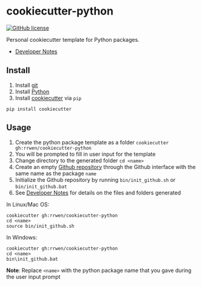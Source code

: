 # cookiecutter-python

[![GitHub license](https://img.shields.io/github/license/rrwen/cookiecutter-python.svg)](https://github.com/rrwen/cookiecutter-python/blob/master/LICENSE)

Personal cookiecutter template for Python packages.

* [Developer Notes](DEVELOPER.md)

## Install

1. Install [git](https://git-scm.com/)
1. Install [Python](https://www.python.org/downloads/)
2. Install [cookiecutter](https://pypi.python.org/pypi/cookiecutter) via `pip`

```
pip install cookiecutter
```

## Usage

1. Create the python package template as a folder `cookiecutter gh:rrwen/cookiecutter-python`
2. You will be prompted to fill in user input for the template
3. Change directory to the generated folder `cd <name>`
4. Create an empty [Github repository](https://help.github.com/articles/create-a-repo/) through the Github interface with the same name as the package `name`
5. Initialize the Github repository by running `bin/init_github.sh` or `bin/init_github.bat`
6. See [Developer Notes](DEVELOPER.md) for details on the files and folders generated

In Linux/Mac OS:

```
cookiecutter gh:rrwen/cookiecutter-python
cd <name>
source bin/init_github.sh
```

In Windows:

```
cookiecutter gh:rrwen/cookiecutter-python
cd <name>
bin\init_github.bat
```

**Note**: Replace `<name>` with the python package name that you gave during the user input prompt
